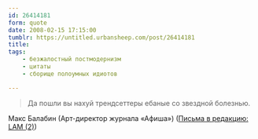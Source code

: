 ```yaml
---
id: 26414181
form: quote
date: 2008-02-15 17:15:00
tumblr: https://untitled.urbansheep.com/post/26414181
title: 
tags:
    - безжалостный постмодернизм
    - цитаты
    - сборище полоумных идиотов

---
```


<blockquote>
Да пошли вы нахуй трендсеттеры ебаные со звездной болезнью.
</blockquote>

Макс Балабин (Арт-директор журнала «Афиша») (<a href="http://lam.lookatme.ru/cult/3">Письма в редакцию: LAM (2)</a>)
